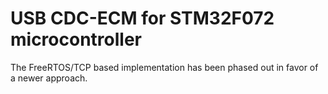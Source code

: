 USB CDC-ECM for STM32F072 microcontroller
=========================================

The FreeRTOS/TCP based implementation has been phased out in favor of a newer approach.

